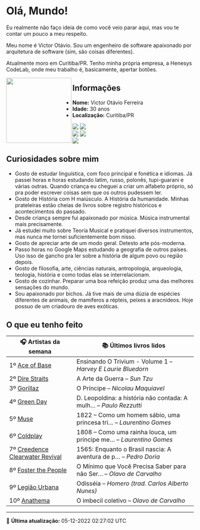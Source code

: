 # Olá, Mundo!

Eu realmente não faço ideia de como você veio parar aqui, mas vou te contar um pouco a meu respeito.

Meu nome é Victor Otávio. Sou um engenheiro de software apaixonado por arquitetura de software (sim, são coisas diferentes).

Atualmente moro em Curitiba/PR. Tenho minha própria empresa, a Henesys CodeLab, onde meu trabalho é, basicamente, apertar botões.

<img align="left" src="https://github.com/vctrtvfrrr/vctrtvfrrr/raw/master/octocat.png" alt="" width="175" />

## Informações

- **Nome:** Victor Otávio Ferreira
- **Idade:** 30 anos
- **Localização:** Curitiba/PR

[![](https://img.shields.io/badge/LinkedIn-victorotavio-blue)](https://www.linkedin.com/in/victorotavio/) [![](https://img.shields.io/badge/Twitter-@vctrtvfrrr-blue)](https://twitter.com/vctrtvfrrr)  
[![](https://img.shields.io/badge/GitHub-vctrtvfrrr-24292e)](https://github.com/vctrtvfrrr) [![](https://img.shields.io/badge/GitLab-vctrtvfrrr-ec5d16)](https://gitlab.com/vctrtvfrrr)  
[![](https://img.shields.io/badge/Email-victor@otavioferreira.com.br-red)](mailto:victor@otavioferreira.com.br)  

## Curiosidades sobre mim

-   Gosto de estudar linguística, com foco principal e fonética e idiomas. Já passei horas e horas estudando latim, russo, polonês, tupi-guarani e várias outras. Quando criança eu cheguei a criar um alfabeto próprio, só pra poder escrever coisas sem que os outros pudessem ler.
-   Gosto de História com H maiúsculo. A História da humanidade. Minhas prateleiras estão cheias de livros sobre registro históricos e acontecimentos do passado.
-   Desde criança sempre fui apaixonado por música. Música instrumental mais precisamente.
-   Já estudei muito sobre Teoria Musical e pratiquei diversos instrumentos, mas nunca me tornei suficientemente bom nisso.
-   Gosto de apreciar arte de um modo geral. Detesto arte pós-moderna.
-   Passo horas no Google Maps estudando a geografia de outros países. Uso isso de gancho pra ler sobre a história de algum povo ou região depois.
-   Gosto de filosofia, arte, ciências naturais, antropologia, arqueologia, teologia, história e como todas elas se interrelacionam.
-   Gosto de cozinhar. Preparar uma boa refeição produz uma das melhores sensações do mundo.
-   Sou apaixonado por bichos. Já tive mais de uma dúzia de espécies diferentes de animais, de mamiferos a répteis, peixes a aracnídeos. Hoje possuo de um criadouro de aves exóticas.


## O que eu tenho feito

|                                   🎧 Artistas da semana                                   |                      📚 Últimos livros lidos                      |
|-------------------------------------------------------------------------------------------|-------------------------------------------------------------------|
| 1º [Ace of Base](https://www.last.fm/music/Ace+of+Base)                                   | Ensinando O Trivium - Volume 1	–	_Harvey E Laurie Bluedorn_         |
| 2º [Dire Straits](https://www.last.fm/music/Dire+Straits)                                 | A Arte da Guerra	–	_Sun Tzu_                                        |
| 3º [Gorillaz](https://www.last.fm/music/Gorillaz)                                         | O Príncipe	–	_Nicolau Maquiavel_                                    |
| 4º [Green Day](https://www.last.fm/music/Green+Day)                                       | D. Leopoldina: a história não contada: A mulh…	–	_Paulo Rezzutti_   |
| 5º [Muse](https://www.last.fm/music/Muse)                                                 | 1822 – Como um homem sábio, uma princesa tri…	–	_Laurentino Gomes_  |
| 6º [Coldplay](https://www.last.fm/music/Coldplay)                                         | 1808 – Como uma rainha louca, um príncipe me…	–	_Laurentino Gomes_  |
| 7º [Creedence Clearwater Revival](https://www.last.fm/music/Creedence+Clearwater+Revival) | 1565: Enquanto o Brasil nascia: A aventura de p…	–	_Pedro Doria_    |
| 8º [Foster the People](https://www.last.fm/music/Foster+the+People)                       | O Mínimo que Você Precisa Saber para não Ser…	–	_Olavo de Carvalho_ |
| 9º [Legião Urbana](https://www.last.fm/music/Legi%C3%A3o+Urbana)                          | Odisséia	–	_Homero (trad. Carlos Alberto Nunes)_                    |
| 10º [Anathema](https://www.last.fm/music/Anathema)                                        | O imbecil coletivo	–	_Olavo de Carvalho_                            |


---

🚀 **Última atualização:** 05-12-2022 02:27:02 UTC